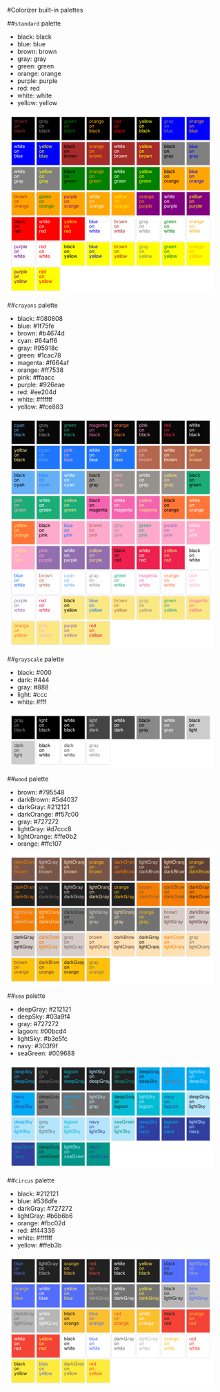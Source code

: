 #Colorizer built-in palettes

##`standard` palette
* black: black
* blue: blue
* brown: brown
* gray: gray
* green: green
* orange: orange
* purple: purple
* red: red
* white: white
* yellow: yellow

![foreground/background color combinations in the standard palette](images/palette-standard.png?raw=true)

##`crayons` palette
* black: #080808
* blue: #1f75fe
* brown: #b4674d
* cyan: #64aff6
* gray: #95918c
* green: #1cac78
* magenta: #f664af
* orange: #ff7538
* pink: #ffaacc
* purple: #926eae
* red: #ee204d
* white: #ffffff
* yellow: #fce883

![foreground/background color combinations in the crayons palette](images/palette-crayons.png?raw=true)

##`grayscale` palette
* black: #000
* dark: #444
* gray: #888
* light: #ccc
* white: #fff

![foreground/background color combinations in the grayscale palette](images/palette-grayscale.png?raw=true)

##`wood` palette
* brown: #795548
* darkBrown: #5d4037
* darkGray: #212121
* darkOrange: #f57c00
* gray: #727272
* lightGray: #d7ccc8
* lightOrange: #ffe0b2
* orange: #ffc107

![foreground/background color combinations in the wood palette](images/palette-wood.png?raw=true)

##`sea` palette
* deepGray: #212121
* deepSky: #03a9f4
* gray: #727272
* lagoon: #00bcd4
* lightSky: #b3e5fc
* navy: #303f9f
* seaGreen: #009688

![foreground/background color combinations in the sea palette](images/palette-sea.png?raw=true)

##`circus` palette
* black: #212121
* blue: #536dfe
* darkGray: #727272
* lightGray: #b6b6b6
* orange: #fbc02d
* red: #f44336
* white: #ffffff
* yellow: #ffeb3b

![foreground/background color combinations in the circus palette](images/palette-circus.png?raw=true)
